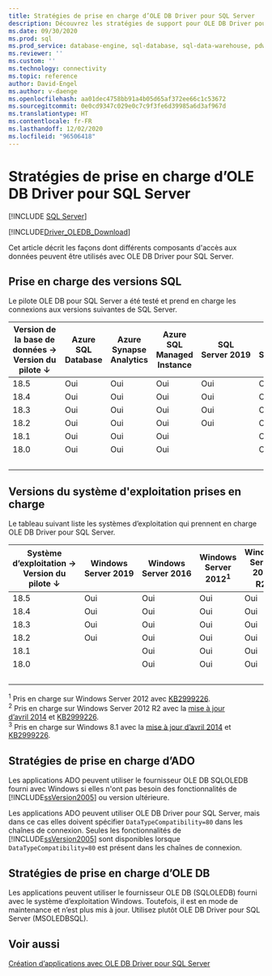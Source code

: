 ```yaml
---
title: Stratégies de prise en charge d’OLE DB Driver pour SQL Server
description: Découvrez les stratégies de support pour OLE DB Driver pour SQL Server et les systèmes d’exploitation et versions de base de données SQL pris en charge avec chaque version de pilote.
ms.date: 09/30/2020
ms.prod: sql
ms.prod_service: database-engine, sql-database, sql-data-warehouse, pdw
ms.reviewer: ''
ms.custom: ''
ms.technology: connectivity
ms.topic: reference
author: David-Engel
ms.author: v-daenge
ms.openlocfilehash: aa01dec4758bb91a4b05d65af372ee66c1c53672
ms.sourcegitcommit: 0e0cd9347c029e0c7c9f3fe6d39985a6d3af967d
ms.translationtype: HT
ms.contentlocale: fr-FR
ms.lasthandoff: 12/02/2020
ms.locfileid: "96506418"
---
```

# <a name="support-policies-for-ole-db-driver-for-sql-server"></a>Stratégies de prise en charge d’OLE DB Driver pour SQL Server
[!INCLUDE [SQL Server](../../../includes/applies-to-version/sql-asdb-asdbmi-asa-pdw.md)]

[!INCLUDE[Driver_OLEDB_Download](../../../includes/driver_oledb_download.md)]

Cet article décrit les façons dont différents composants d'accès aux données peuvent être utilisés avec OLE DB Driver pour SQL Server.  

## <a name="sql-version-support"></a>Prise en charge des versions SQL  

Le pilote OLE DB pour SQL Server a été testé et prend en charge les connexions aux versions suivantes de SQL Server.

| Version de la base de données&nbsp;&#8594;<br />Version du pilote &#8595; | Azure SQL Database | Azure Synapse Analytics | Azure SQL Managed Instance | SQL Server 2019 | SQL Server 2017 | SQL Server 2016 | SQL Server 2014 | SQL Server 2012 |
|----|---|---|---|---|---|---|---|---|
|18.5|Oui|Oui|Oui|Oui|Oui|Oui|Oui|Oui|
|18.4|Oui|Oui|Oui|Oui|Oui|Oui|Oui|Oui|
|18.3|Oui|Oui|Oui|Oui|Oui|Oui|Oui|Oui|
|18.2|Oui|Oui|Oui|Oui|Oui|Oui|Oui|Oui|
|18.1|Oui|Oui|Oui|   |Oui|Oui|Oui|Oui|
|18.0|Oui|Oui|Oui|   |Oui|Oui|Oui|Oui|
| &nbsp; | &nbsp; | &nbsp; | &nbsp; | &nbsp; | &nbsp; | &nbsp; | &nbsp; | &nbsp; |

## <a name="supported-operating-system-versions"></a>Versions du système d'exploitation prises en charge  

Le tableau suivant liste les systèmes d’exploitation qui prennent en charge OLE DB Driver pour SQL Server.  

| Système d’exploitation&nbsp;&#8594;<br />Version du pilote &#8595; | Windows Server 2019 | Windows Server 2016 | Windows Server 2012<sup>1</sup> | Windows Server 2012 R2<sup>2</sup> | Windows 10 | Windows 8.1<sup>3</sup> |
|----|---|---|---|---|---|---|
|18.5|Oui|Oui|Oui|Oui|Oui|Oui|
|18.4|Oui|Oui|Oui|Oui|Oui|Oui|
|18.3|Oui|Oui|Oui|Oui|Oui|Oui|
|18.2|Oui|Oui|Oui|Oui|Oui|Oui|
|18.1|   |Oui|Oui|Oui|Oui|Oui|
|18.0|   |Oui|Oui|Oui|Oui|Oui|
| &nbsp; | &nbsp; | &nbsp; | &nbsp; | &nbsp; | &nbsp; | &nbsp; |

<sup>1</sup> Pris en charge sur Windows Server 2012 avec [KB2999226](https://go.microsoft.com/fwlink/?linkid=2074061).  
<sup>2</sup> Pris en charge sur Windows Server 2012 R2 avec la [mise à jour d’avril 2014](https://go.microsoft.com/fwlink/?linkid=2073785) et [KB2999226](https://go.microsoft.com/fwlink/?linkid=2074061).  
<sup>3</sup> Pris en charge sur Windows 8.1 avec la [mise à jour d’avril 2014](https://go.microsoft.com/fwlink/?linkid=2073785) et [KB2999226](https://go.microsoft.com/fwlink/?linkid=2074061).  

## <a name="ado-support-policies"></a>Stratégies de prise en charge d’ADO  

Les applications ADO peuvent utiliser le fournisseur OLE DB SQLOLEDB fourni avec Windows si elles n'ont pas besoin des fonctionnalités de [!INCLUDE[ssVersion2005](../../../includes/ssversion2005-md.md)] ou version ultérieure.  

Les applications ADO peuvent utiliser OLE DB Driver pour SQL Server, mais dans ce cas elles doivent spécifier `DataTypeCompatibility=80` dans les chaînes de connexion. Seules les fonctionnalités de [!INCLUDE[ssVersion2005](../../../includes/ssversion2005-md.md)] sont disponibles lorsque `DataTypeCompatibility=80` est présent dans les chaînes de connexion.  

## <a name="ole-db-support-policies"></a>Stratégies de prise en charge d’OLE DB  

Les applications peuvent utiliser le fournisseur OLE DB (SQLOLEDB) fourni avec le système d’exploitation Windows. Toutefois, il est en mode de maintenance et n’est plus mis à jour. Utilisez plutôt OLE DB Driver pour SQL Server (MSOLEDBSQL).

## <a name="see-also"></a>Voir aussi  

[Création d’applications avec OLE DB Driver pour SQL Server](../../oledb/applications/building-applications-with-oledb-driver-for-sql-server.md)
